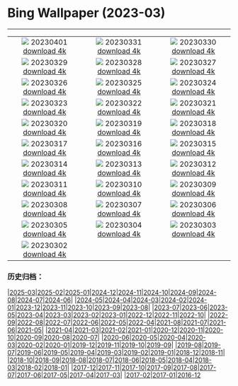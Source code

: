 # Bing Wallpaper (2023-03)
**************
| | | |
|:-:|:-:|:-:|
| ![](https://www.bing.com/th?id=OHR.SteyrRiver_EN-CA3898889206_1920x1080.jpg) 20230401 [download 4k](https://www.bing.com/th?id=OHR.SteyrRiver_EN-CA3898889206_UHD.jpg) | ![](https://www.bing.com/th?id=OHR.PeacockFeathers_EN-CA3243126263_1920x1080.jpg) 20230331 [download 4k](https://www.bing.com/th?id=OHR.PeacockFeathers_EN-CA3243126263_UHD.jpg) | ![](https://www.bing.com/th?id=OHR.NuzzleManatee_EN-CA3173261936_1920x1080.jpg) 20230330 [download 4k](https://www.bing.com/th?id=OHR.NuzzleManatee_EN-CA3173261936_UHD.jpg) |
| ![](https://www.bing.com/th?id=OHR.MWDolomites_EN-CA3126876891_1920x1080.jpg) 20230329 [download 4k](https://www.bing.com/th?id=OHR.MWDolomites_EN-CA3126876891_UHD.jpg) | ![](https://www.bing.com/th?id=OHR.NYCClouds_EN-CA3081139270_1920x1080.jpg) 20230328 [download 4k](https://www.bing.com/th?id=OHR.NYCClouds_EN-CA3081139270_UHD.jpg) | ![](https://www.bing.com/th?id=OHR.WildAnza_EN-CA3039438362_1920x1080.jpg) 20230327 [download 4k](https://www.bing.com/th?id=OHR.WildAnza_EN-CA3039438362_UHD.jpg) |
| ![](https://www.bing.com/th?id=OHR.CecilBrewerStaircase_EN-CA2997625120_1920x1080.jpg) 20230326 [download 4k](https://www.bing.com/th?id=OHR.CecilBrewerStaircase_EN-CA2997625120_UHD.jpg) | ![](https://www.bing.com/th?id=OHR.WildGarlic_EN-CA2951879711_1920x1080.jpg) 20230325 [download 4k](https://www.bing.com/th?id=OHR.WildGarlic_EN-CA2951879711_UHD.jpg) | ![](https://www.bing.com/th?id=OHR.CloudsPatagonia_EN-CA8105235690_1920x1080.jpg) 20230324 [download 4k](https://www.bing.com/th?id=OHR.CloudsPatagonia_EN-CA8105235690_UHD.jpg) |
| ![](https://www.bing.com/th?id=OHR.LakePowellAerial_EN-CA7986053756_1920x1080.jpg) 20230323 [download 4k](https://www.bing.com/th?id=OHR.LakePowellAerial_EN-CA7986053756_UHD.jpg) | ![](https://www.bing.com/th?id=OHR.ColourDay_EN-CA7905441530_1920x1080.jpg) 20230322 [download 4k](https://www.bing.com/th?id=OHR.ColourDay_EN-CA7905441530_UHD.jpg) | ![](https://www.bing.com/th?id=OHR.PurpleCrocus_EN-CA7826423514_1920x1080.jpg) 20230321 [download 4k](https://www.bing.com/th?id=OHR.PurpleCrocus_EN-CA7826423514_UHD.jpg) |
| ![](https://www.bing.com/th?id=OHR.MilkyWayTwoJackLake_EN-CA7760484341_1920x1080.jpg) 20230320 [download 4k](https://www.bing.com/th?id=OHR.MilkyWayTwoJackLake_EN-CA7760484341_UHD.jpg) | ![](https://www.bing.com/th?id=OHR.MarsTars_EN-CA7697656077_1920x1080.jpg) 20230319 [download 4k](https://www.bing.com/th?id=OHR.MarsTars_EN-CA7697656077_UHD.jpg) | ![](https://www.bing.com/th?id=OHR.BallyvooneyCove_EN-CA7634341617_1920x1080.jpg) 20230318 [download 4k](https://www.bing.com/th?id=OHR.BallyvooneyCove_EN-CA7634341617_UHD.jpg) |
| ![](https://www.bing.com/th?id=OHR.ChengduPanda_EN-CA8801083640_1920x1080.jpg) 20230317 [download 4k](https://www.bing.com/th?id=OHR.ChengduPanda_EN-CA8801083640_UHD.jpg) | ![](https://www.bing.com/th?id=OHR.AgueroSpain_EN-CA7433351602_1920x1080.jpg) 20230316 [download 4k](https://www.bing.com/th?id=OHR.AgueroSpain_EN-CA7433351602_UHD.jpg) | ![](https://www.bing.com/th?id=OHR.CyprusMaze_EN-CA7338158168_1920x1080.jpg) 20230315 [download 4k](https://www.bing.com/th?id=OHR.CyprusMaze_EN-CA7338158168_UHD.jpg) |
| ![](https://www.bing.com/th?id=OHR.CommonwealthDay_EN-CA7270298645_1920x1080.jpg) 20230314 [download 4k](https://www.bing.com/th?id=OHR.CommonwealthDay_EN-CA7270298645_UHD.jpg) | ![](https://www.bing.com/th?id=OHR.TheaterRomania_EN-CA7224166640_1920x1080.jpg) 20230313 [download 4k](https://www.bing.com/th?id=OHR.TheaterRomania_EN-CA7224166640_UHD.jpg) | ![](https://www.bing.com/th?id=OHR.LongWharf_EN-CA8978689578_1920x1080.jpg) 20230312 [download 4k](https://www.bing.com/th?id=OHR.LongWharf_EN-CA8978689578_UHD.jpg) |
| ![](https://www.bing.com/th?id=OHR.EdaleValley_EN-CA7100838722_1920x1080.jpg) 20230311 [download 4k](https://www.bing.com/th?id=OHR.EdaleValley_EN-CA7100838722_UHD.jpg) | ![](https://www.bing.com/th?id=OHR.WaimeaRainbow_EN-CA8771216807_1920x1080.jpg) 20230310 [download 4k](https://www.bing.com/th?id=OHR.WaimeaRainbow_EN-CA8771216807_UHD.jpg) | ![](https://www.bing.com/th?id=OHR.IntlWomensDayChange_EN-CA8461151528_1920x1080.jpg) 20230309 [download 4k](https://www.bing.com/th?id=OHR.IntlWomensDayChange_EN-CA8461151528_UHD.jpg) |
| ![](https://www.bing.com/th?id=OHR.ValleyForge_EN-CA8209689981_1920x1080.jpg) 20230308 [download 4k](https://www.bing.com/th?id=OHR.ValleyForge_EN-CA8209689981_UHD.jpg) | ![](https://www.bing.com/th?id=OHR.IcelandHorses_EN-CA7850121224_1920x1080.jpg) 20230307 [download 4k](https://www.bing.com/th?id=OHR.IcelandHorses_EN-CA7850121224_UHD.jpg) | ![](https://www.bing.com/th?id=OHR.TokyoMoat_EN-CA5927780367_1920x1080.jpg) 20230306 [download 4k](https://www.bing.com/th?id=OHR.TokyoMoat_EN-CA5927780367_UHD.jpg) |
| ![](https://www.bing.com/th?id=OHR.PicoVolcano_EN-CA7378437603_1920x1080.jpg) 20230305 [download 4k](https://www.bing.com/th?id=OHR.PicoVolcano_EN-CA7378437603_UHD.jpg) | ![](https://www.bing.com/th?id=OHR.OrcaNorway_EN-CA7137099836_1920x1080.jpg) 20230304 [download 4k](https://www.bing.com/th?id=OHR.OrcaNorway_EN-CA7137099836_UHD.jpg) | ![](https://www.bing.com/th?id=OHR.NegratinSpain_EN-CA6867640933_1920x1080.jpg) 20230303 [download 4k](https://www.bing.com/th?id=OHR.NegratinSpain_EN-CA6867640933_UHD.jpg) |
| ![](https://www.bing.com/th?id=OHR.BridalVeilFalls_EN-CA6536590564_1920x1080.jpg) 20230302 [download 4k](https://www.bing.com/th?id=OHR.BridalVeilFalls_EN-CA6536590564_UHD.jpg) |  |  |

### 历史归档：

|[2025-03](/../2025-03/2025-03.md)|[2025-02](/../2025-02/2025-02.md)|[2025-01](/../2025-01/2025-01.md)|[2024-12](/../2024-12/2024-12.md)|[2024-11](/../2024-11/2024-11.md)|[2024-10](/../2024-10/2024-10.md)|[2024-09](/../2024-09/2024-09.md)|[2024-08](/../2024-08/2024-08.md)|[2024-07](/../2024-07/2024-07.md)|[2024-06](/../2024-06/2024-06.md)|
|[2024-05](/../2024-05/2024-05.md)|[2024-04](/../2024-04/2024-04.md)|[2024-03](/../2024-03/2024-03.md)|[2024-02](/../2024-02/2024-02.md)|[2024-01](/../2024-01/2024-01.md)|[2023-12](/../2023-12/2023-12.md)|[2023-11](/../2023-11/2023-11.md)|[2023-10](/../2023-10/2023-10.md)|[2023-09](/../2023-09/2023-09.md)|[2023-08](/../2023-08/2023-08.md)|
|[2023-07](/../2023-07/2023-07.md)|[2023-06](/../2023-06/2023-06.md)|[2023-05](/../2023-05/2023-05.md)|[2023-04](/../2023-04/2023-04.md)|[2023-03](/2023-03.md)|[2023-02](/../2023-02/2023-02.md)|[2023-01](/../2023-01/2023-01.md)|[2022-12](/../2022-12/2022-12.md)|[2022-11](/../2022-11/2022-11.md)|[2022-10](/../2022-10/2022-10.md)|
|[2022-09](/../2022-09/2022-09.md)|[2022-08](/../2022-08/2022-08.md)|[2022-07](/../2022-07/2022-07.md)|[2022-06](/../2022-06/2022-06.md)|[2022-05](/../2022-05/2022-05.md)|[2022-04](/../2022-04/2022-04.md)|[2021-08](/../2021-08/2021-08.md)|[2021-07](/../2021-07/2021-07.md)|[2021-06](/../2021-06/2021-06.md)|[2021-05](/../2021-05/2021-05.md)|
|[2021-04](/../2021-04/2021-04.md)|[2021-03](/../2021-03/2021-03.md)|[2021-02](/../2021-02/2021-02.md)|[2021-01](/../2021-01/2021-01.md)|[2020-12](/../2020-12/2020-12.md)|[2020-11](/../2020-11/2020-11.md)|[2020-10](/../2020-10/2020-10.md)|[2020-09](/../2020-09/2020-09.md)|[2020-08](/../2020-08/2020-08.md)|[2020-07](/../2020-07/2020-07.md)|
|[2020-06](/../2020-06/2020-06.md)|[2020-05](/../2020-05/2020-05.md)|[2020-04](/../2020-04/2020-04.md)|[2020-03](/../2020-03/2020-03.md)|[2020-02](/../2020-02/2020-02.md)|[2020-01](/../2020-01/2020-01.md)|[2019-12](/../2019-12/2019-12.md)|[2019-11](/../2019-11/2019-11.md)|[2019-10](/../2019-10/2019-10.md)|[2019-09](/../2019-09/2019-09.md)|
|[2019-08](/../2019-08/2019-08.md)|[2019-07](/../2019-07/2019-07.md)|[2019-06](/../2019-06/2019-06.md)|[2019-05](/../2019-05/2019-05.md)|[2019-04](/../2019-04/2019-04.md)|[2019-03](/../2019-03/2019-03.md)|[2019-02](/../2019-02/2019-02.md)|[2019-01](/../2019-01/2019-01.md)|[2018-12](/../2018-12/2018-12.md)|[2018-11](/../2018-11/2018-11.md)|
|[2018-10](/../2018-10/2018-10.md)|[2018-09](/../2018-09/2018-09.md)|[2018-08](/../2018-08/2018-08.md)|[2018-07](/../2018-07/2018-07.md)|[2018-06](/../2018-06/2018-06.md)|[2018-05](/../2018-05/2018-05.md)|[2018-04](/../2018-04/2018-04.md)|[2018-03](/../2018-03/2018-03.md)|[2018-02](/../2018-02/2018-02.md)|[2018-01](/../2018-01/2018-01.md)|
|[2017-12](/../2017-12/2017-12.md)|[2017-11](/../2017-11/2017-11.md)|[2017-10](/../2017-10/2017-10.md)|[2017-09](/../2017-09/2017-09.md)|[2017-08](/../2017-08/2017-08.md)|[2017-07](/../2017-07/2017-07.md)|[2017-06](/../2017-06/2017-06.md)|[2017-05](/../2017-05/2017-05.md)|[2017-04](/../2017-04/2017-04.md)|[2017-03](/../2017-03/2017-03.md)|
|[2017-02](/../2017-02/2017-02.md)|[2017-01](/../2017-01/2017-01.md)|[2016-12](/../2016-12/2016-12.md)
